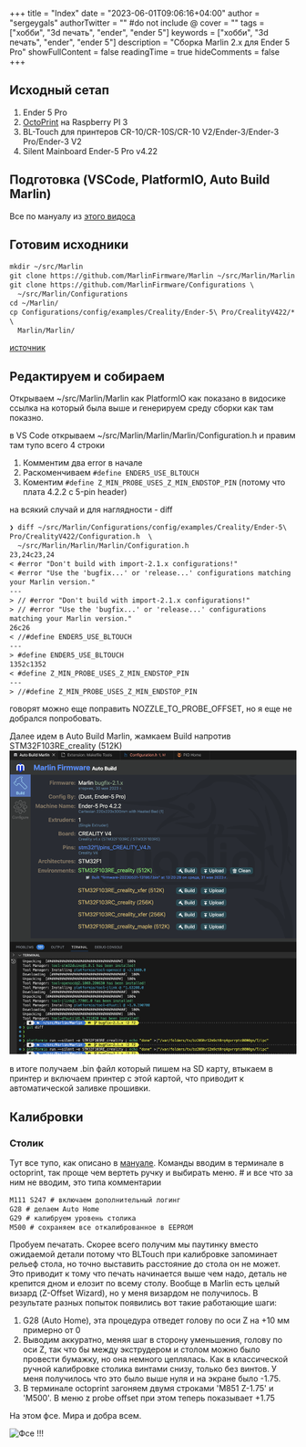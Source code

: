 +++
title = "Index"
date = "2023-06-01T09:06:16+04:00"
author = "sergeygals"
authorTwitter = "" #do not include @
cover = ""
tags = ["хобби", "3d печать", "ender", "ender 5"]
keywords = ["хобби", "3d печать", "ender", "ender 5"]
description = "Сборка Marlin 2.x для Ender 5 Pro"
showFullContent = false
readingTime = true
hideComments = false
+++
## Исходный сетап

1. Ender 5 Pro
2. [OctoPrint](https://octoprint.org/) на Raspberry PI 3
3. BL-Touch для принтеров CR-10/CR-10S/CR-10 V2/Ender-3/Ender-3 Pro/Ender-3 V2
4. Silent Mainboard Ender-5 Pro v4.22

## Подготовка (VSCode, PlatformIO, Auto Build Marlin)

Все по мануалу из [этого видоса](https://www.youtube.com/watch?v=_tnVl4X2p20)

## Готовим исходники

```
mkdir ~/src/Marlin
git clone https://github.com/MarlinFirmware/Marlin ~/src/Marlin/Marlin
git clone https://github.com/MarlinFirmware/Configurations \
  ~/src/Marlin/Configurations
cd ~/Marlin/
cp Configurations/config/examples/Creality/Ender-5\ Pro/CrealityV422/*  \
  Marlin/Marlin/
```

[источник](https://lodge.glasgownet.com/2021/08/17/compiling-marlin-firmware-for-the-ender-5-pro-v4-2-2-board-with-bltouch/)

## Редактируем и собираем

Открываем ~/src/Marlin/Marlin как PlatformIO как показано в видосике ссылка на который была выше и генерируем среду сборки как там показно.

в VS Code открываем ~/src/Marlin/Marlin/Marlin/Configuration.h и правим там тупо всего 4 строки

1. Комментим два error в начале
2. Раcкоменчиваем `#define ENDER5_USE_BLTOUCH`
3. Коментим `#define Z_MIN_PROBE_USES_Z_MIN_ENDSTOP_PIN` (потому что плата 4.2.2 с 5-pin header)

на всякий случай и для наглядности - diff

```
❯ diff ~/src/Marlin/Configurations/config/examples/Creality/Ender-5\ Pro/CrealityV422/Configuration.h  \
  ~/src/Marlin/Marlin/Marlin/Configuration.h
23,24c23,24
< #error "Don't build with import-2.1.x configurations!"
< #error "Use the 'bugfix...' or 'release...' configurations matching your Marlin version."
---
> // #error "Don't build with import-2.1.x configurations!"
> // #error "Use the 'bugfix...' or 'release...' configurations matching your Marlin version."
26c26
< //#define ENDER5_USE_BLTOUCH
---
> #define ENDER5_USE_BLTOUCH
1352c1352
< #define Z_MIN_PROBE_USES_Z_MIN_ENDSTOP_PIN
---
> //#define Z_MIN_PROBE_USES_Z_MIN_ENDSTOP_PIN
```

говорят можно еще поправить NOZZLE_TO_PROBE_OFFSET, но я еще не добрался попробовать.

Далее идем в Auto Build Marlin, жамкаем Build напротив STM32F103RE_creality (512K)
![Выглядит примерно вот так](build-marlin.png)

в итоге получаем .bin файл который пишем на SD карту, втыкаем в принтер и включаем принтер с  этой картой, что приводит к автоматической заливке прошивки.

## Калибровки

### Столик

Тут все тупо, как описано в [мануале](https://marlinfw.org/docs/features/auto_bed_leveling.html#first-time-bed-leveling).
Команды вводим в терминале в octoprint, так проще чем вертеть ручку и выбирать меню. # и все что за ним не вводим, это типа комментарии

```
M111 S247 # включаем дополнительный логинг
G28 # делаем Auto Home
G29 # калибруем уровень столика
M500 # сохраняем все откалиброванное в EEPROM
```

Пробуем печатать. Скорее всего получим мы паутинку вместо ожидаемой детали потому что BLTouch при калибровке запоминает рельеф стола, но точно выставить расстояние до стола он не может. Это приводит к тому что печать начинается выше чем надо, деталь не крепится дном и елозит по всему столу. Вообще в Marlin есть целый визард (Z-Offset Wizard), но у меня визардом не получилось. В результате разных попыток появились вот такие работающие шаги:

1. G28 (Auto Home), эта процедура отведет голову по оси Z на +10 мм примерно от 0
2. Выводим аккуратно, меняя шаг в сторону уменьшения, голову по оси Z, так что бы между экструдером и столом можно было провести бумажку, но она немного цеплялась. Как в классической ручной калибровке столика винтами снизу, только без винтов. У меня получилось что это было выше нуля и на экране было -1.75.
3. В терминале octoprint загоняем двумя строками 'M851 Z-1.75' и 'M500'. В меню z probe offset при этом теперь показывает +1.75

На этом фсе. Мира и добра всем.

![Фсe !!!](drink.png)
